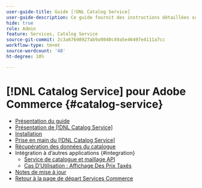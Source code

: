 ```yaml
---
user-guide-title: Guide [!DNL Catalog Service]
user-guide-description: Ce guide fournit des instructions détaillées sur l’utilisation  [!DNL Catalog Service]  pour Adobe Commerce.
hide: true
role: Admin
feature: Services, Catalog Service
source-git-commit: 2c3a67698927ab9a9840c49a5e46497e4111a7cc
workflow-type: tm+mt
source-wordcount: '48'
ht-degree: 10%

---
```


# [!DNL Catalog Service] pour Adobe Commerce {#catalog-service}

- [Présentation du guide](guide-overview.md)
- [Présentation de  [!DNL Catalog Service]](overview.md)
- [Installation](installation.md)
- [Prise en main du  [!DNL Catalog Service]](get-started.md)
- [Récupération des données du catalogue](graphql-queries.md)
- Intégration à d’autres applications {#integration}
   - [Service de catalogue et maillage API](mesh.md)
   - [Cas D’Utilisation : Affichage Des Prix Taxés](taxes.md)
- [Notes de mise à jour](release-notes.md)
- [Retour à la page de départ Services Commerce](https://experienceleague.adobe.com/fr/docs/commerce/user-guides/home)


